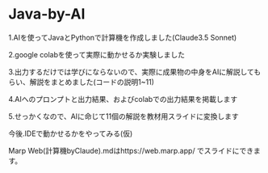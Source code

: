 # Java-by-AI
1.AIを使ってJavaとPythonで計算機を作成しました(Claude3.5 Sonnet)

2.google colabを使って実際に動かせるか実験しました

3.出力するだけでは学びにならないので、実際に成果物の中身をAIに解説してもらい、解説をまとめました(コードの説明1~11)

4.AIへのプロンプトと出力結果、およびcolabでの出力結果を掲載します

5.せっかくなので、AIに命じて11個の解説を教材用スライドに変換します

今後.IDEで動かせるかをやってみる(仮)

Marp Web(計算機byClaude).mdはhttps://web.marp.app/
でスライドにできます。
